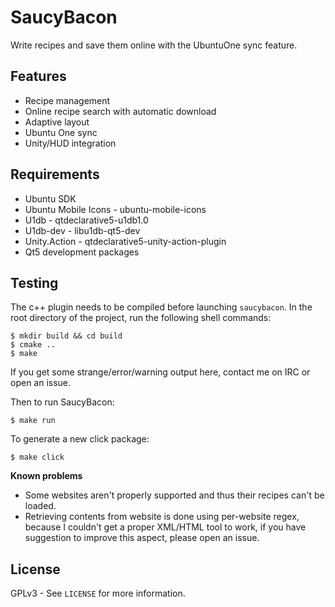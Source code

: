 # SaucyBacon

Write recipes and save them online with the UbuntuOne sync feature.

## Features
 * Recipe management
 * Online recipe search with automatic download
 * Adaptive layout
 * Ubuntu One sync
 * Unity/HUD integration

## Requirements
 * Ubuntu SDK
 * Ubuntu Mobile Icons - ubuntu-mobile-icons
 * U1db - qtdeclarative5-u1db1.0
 * U1db-dev - libu1db-qt5-dev
 * Unity.Action - qtdeclarative5-unity-action-plugin
 * Qt5 development packages

## Testing
The c++ plugin needs to be compiled before launching `saucybacon`. In the root directory of the project,
run the following shell commands:
```
$ mkdir build && cd build
$ cmake ..
$ make
```
If you get some strange/error/warning output here, contact me on IRC or open an issue.

Then to run SaucyBacon:
```
$ make run
```

To generate a new click package:
```
$ make click
```

**Known problems**
 * Some websites aren't properly supported and thus their recipes can't be loaded.
 * Retrieving contents from website is done using per-website regex, because I couldn't get a proper XML/HTML tool to work,
   if you have suggestion to improve this aspect, please open an issue.

## License
GPLv3 - See `LICENSE` for more information.
